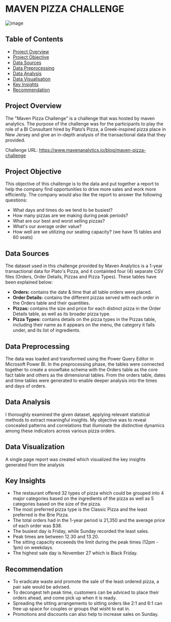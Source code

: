 # MAVEN PIZZA CHALLENGE

![image](https://github.com/stanlee07/maven_pizza_challenge/assets/41926231/23c40d68-7ffd-4db7-ad0e-a5276ec866f0)


## Table of Contents
- [Project Overview](#project-overview)
- [Project Objective](#project-objective)
- [Data Sources](#data-sources)
- [Data Preprocessing](#data-preprocessing)
- [Data Analysis](#data-analysis)
- [Data Visualisation](#data-visualisation)
- [Key Insights](#key-insights)
- [Recommendation](#recommendation)

## Project Overview
The "Maven Pizza Challenge" is a challenge that was hosted by maven analytics. The purpose of the challenge was for the participants to play the role of a BI Consultant hired by Plato’s Pizza, a Greek-inspired pizza place in New Jersey and give an in-depth analysis of the transactional data that they provided.

Challenge URL: https://www.mavenanalytics.io/blog/maven-pizza-challenge

## Project Objective
This objective of this challenge is to the data and put together a report to help the company find opportunities to drive more sales and work more efficiently. The company would also like the report to answer the following questions:
- What days and times do we tend to be busiest?
- How many pizzas are we making during peak periods?
- What are our best and worst selling pizzas?
- What's our average order value?
- How well are we utilizing our seating capacity? (we have 15 tables and 60 seats)


## Data Sources
The dataset used in this challenge provided by Maven Analytics is a 1-year transactional data for Plato's Pizza, and it containted four (4) separate CSV files (Orders, Order Details, Pizzas and Pizza Types). These tables have been explained below:
- **Orders:** contains the date & time that all table orders were placed.
- **Order Details:** contains the different pizzas served with each order in the Orders table and their quantities.
- **Pizzas:** contains the size and price for each distinct pizza in the Order Details table, as well as its broader pizza type.
- **Pizza Types:** contains details on the pizza types in the Pizzas table, including their name as it appears on the menu, the category it falls under, and its list of ingredients.


## Data Preprocessing
The data was loaded and transformed using the Power Query Editor in Microsoft Power BI. In the preprocessing phase, the tables were connected together to create a snowflake schema with the Orders table as the core fact table and others as the dimensional tables. From the orders table, dates and time tables were generated to enable deeper analysis into the times and days of orders. 

## Data Analysis
I thoroughly examined the given dataset, applying relevant statistical methods to extract meaningful insights. My objective was to reveal concealed patterns and correlations that illuminate the distinctive dynamics among these indicators across various pizza orders.

## Data Visualization
A single page report was created which visualized the key insights generated from the analysis 

## Key Insights
- The restaurant offered 32 types of pizza which could be grouped into 4 major categories based on the ingredients of the pizza as well as 5 categories based on the size of the pizza.
- The most preferred pizza type is the Classic Pizza and the least preferred is the Brie Pizza.
- The total orders had in the 1-year period is 21,350 and the average price of each order was $38.
- The busiest day is Friday, while Sunday recorded the least sales.
- Peak times are between 12.30 and 13.20.
- The sitting capacity exceeeds the limit during the peak times (12pm - 1pm) on weekdays.
- The highest sale day is November 27 which is Black Friday.


## Recommendation
- To eradicate waste and promote the sale of the least ordered pizza, a pair sale would be advised.
- To decongest teh peak time, customers can be adviced to place their orders ahead, and come pick up when it is ready.
- Spreading the sitting arrangements to sitting orders like 2:1 and 6:1 can free up space for couples or groups that wisht to eat in.
- Promotions and discounts can also help to increase sales on Sunday.
